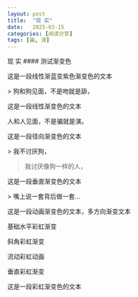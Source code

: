 ```yaml
---
layout: post
title:  "现 实"
date:   2025-03-15
categories: [阅读分享]
tags: [骗, 演]  
---
```


现 实 #### 测试渐变色
<p class="blue-gradient-text">这是一段线性渐蓝变紫色渐变色的文本</p>
> 狗和狗见面，不是吻就是舔，
<p class="linear-gradient-text">这是一段线性渐变色的文本</p
> 人和人见面，不是骗就是演。
<p class="radial-gradient-text">这是一段径向渐变色的文本</p>
> 我不讨厌狗，

> 我讨厌像狗一样的人，
<p class="vertical-gradient-text">这是一段垂直渐变色的文本</p>
> 嘴上说一套背后做一套…
<p class="multi-gradient-text">这是一段动画渐变色的文本，多方向渐变文本</p>

<p class="rainbow-text">基础水平彩虹渐变</p>

<p class="rainbow-text-diagonal">斜角彩虹渐变</p>

<p class="rainbow-text-animated">流动彩虹动画</p>

<p class="rainbow-text-vertical">垂直彩虹渐变</p>

<p class="rainbow-text-p">这是一段彩虹渐变色的文本</p>
